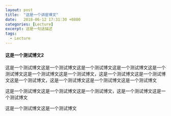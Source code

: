 ```yaml
---
layout: post
title:  "这是一个讲座博文"
date:   2018-06-12 17:31:30 +0800
categories: [Lecture]
excerpt: 这是一句话描述
tags:
  - Lecture
---
```



#### 这是一个测试博文2

这是一个测试博文这是一个测试博文这是一个测试博文这是一个测试博文这是一个测试博文这是一个测试博文这是一个测试博文，这是一个测试博文这是一个测试博文这是一个测试博文，这是一个测试博文这是一个测试博文这是一个测试博文


这是一个测试博文这是一个测试博文这是一个测试博文，这是一个测试博文这是一个测试博文

这是一个测试博文这是一个测试博文